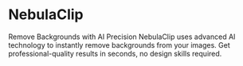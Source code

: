 # NebulaClip
Remove Backgrounds with AI Precision NebulaClip uses advanced AI technology to instantly remove backgrounds from your images. Get professional-quality results in seconds, no design skills required.
